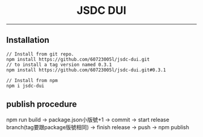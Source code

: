 <h1 align="center">JSDC DUI</h1>

---


## Installation

```
// Install from git repo.
npm install https://github.com/60723005l/jsdc-dui.git
// to install a tag version named 0.3.1
npm install https://github.com/60723005l/jsdc-dui.git#0.3.1

// Install from npm
npm i jsdc-dui
```

## publish procedure
npm run build -> package.json小版號+1 -> commit -> start release branch(tag要跟package版號相同)
-> finish release -> push -> npm publish